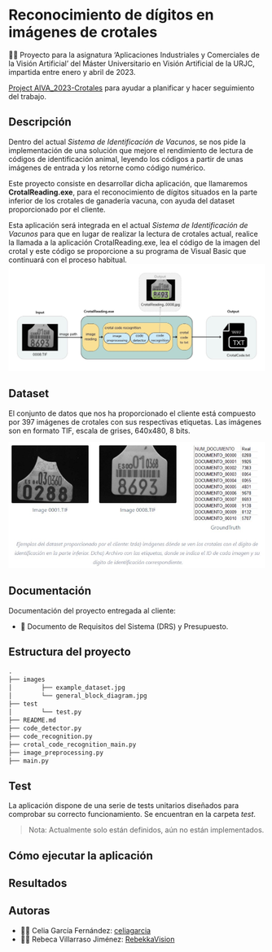 # Reconocimiento de dígitos en imágenes de crotales
:woman_student: Proyecto para la asignatura ‘Aplicaciones Industriales y Comerciales de la Visión Artificial’ del Máster Universitario en Visión Artificial de la URJC, impartida entre enero y abril de 2023.

[Project AIVA_2023-Crotales](https://github.com/users/celiagarcia/projects/1/views/5?layout=board) para ayudar a planificar y hacer seguimiento del trabajo.

## Descripción
Dentro del actual *Sistema de Identificación de Vacunos*, se nos pide la implementación de una solución que mejore el rendimiento de lectura de códigos de identificación animal, leyendo los códigos a partir de unas imágenes de entrada y los retorne como código numérico.

Este proyecto consiste en desarrollar dicha aplicación, que llamaremos **CrotalReading.exe**, para el reconocimiento de dígitos situados en la parte inferior de los crotales de ganadería vacuna, con ayuda del dataset proporcionado por el cliente.

Esta aplicación será integrada en el actual *Sistema de Identificación de Vacunos* para que en lugar de realizar la lectura de crotales actual, realice la llamada a la aplicación CrotalReading.exe, lea el código de la imagen del crotal y este código se proporcione a su programa de Visual Basic que continuará con el proceso habitual.
![general_block_diagram](images/general_block_diagram.jpg)

## Dataset
El conjunto de datos que nos ha proporcionado el cliente está compuesto por 397 imágenes de crotales con sus respectivas etiquetas. Las imágenes son en formato TIF, escala de grises, 640x480, 8 bits.

![example_dataset](images/example_dataset.jpg)

##  Documentación
Documentación del proyecto entregada al cliente:
- :page_facing_up: Documento de Requisitos del Sistema (DRS) y Presupuesto.

## Estructura del proyecto

    .
    ├── images
    │        ├── example_dataset.jpg
    │        └── general_block_diagram.jpg
    ├── test
    │        └── test.py
    ├── README.md
    ├── code_detector.py
    ├── code_recognition.py
    ├── crotal_code_recognition_main.py
    ├── image_preprocessing.py
    ├── main.py


## Test
La aplicación dispone de una serie de tests unitarios diseñados para comprobar su correcto funcionamiento. Se encuentran en la carpeta *test*.

> Nota: Actualmente solo están definidos, aún no están implementados.

## Cómo ejecutar la aplicación
## Resultados
## Autoras
- :woman_technologist: Celia García Fernández: [celiagarcia](https://github.com/celiagarcia?tab=repositories)
- :woman_technologist: Rebeca Villarraso Jiménez: [RebekkaVision](https://github.com/RebekkaVision)

